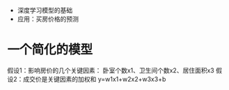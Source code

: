 - 深度学习模型的基础
- 应用：买房价格的预测
# 一个简化的模型
假设1：影响房价的几个关键因素： 卧室个数x1、卫生间个数x2、居住面积x3
假设2：成交价是关键因素的加权和 y=w1x1+w2x2+w3x3+b



